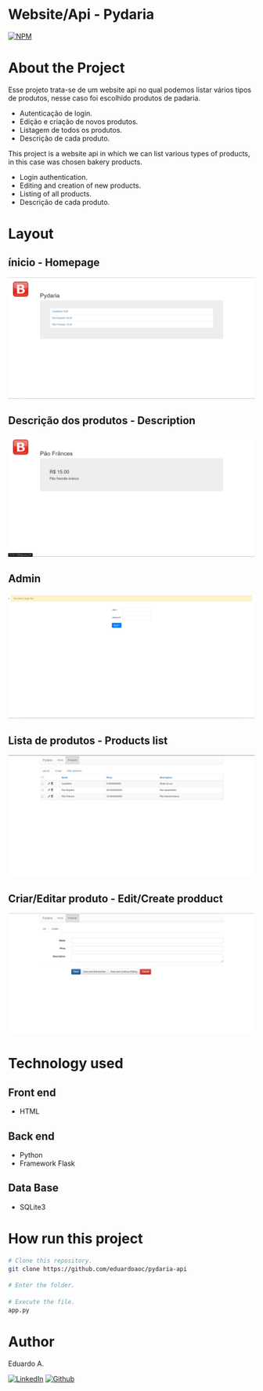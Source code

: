 # Website/Api - Pydaria

[![NPM](https://img.shields.io/npm/l/react)](https://github.com/eduardoaoc/pydaria-api/blob/main/LICENSE) 

# About the Project

Esse projeto trata-se de um website api no qual podemos listar vários tipos de produtos, nesse caso
foi escolhido produtos de padaria. 

- Autenticação de login.
- Edição e criação de novos produtos.
- Listagem de todos os produtos.
- Descrição de cada produto.

This project is a website api in which we can list various types of products, in this case 
was chosen bakery products.  

- Login authentication.
- Editing and creation of new products.   
- Listing of all products.
- Descrição de cada produto.

# Layout
## ínicio - Homepage
![Layout App](https://github.com/eduardoaoc/api/blob/main/assets/inicio.PNG) 
## Descrição dos produtos - Description
![Layout App](https://github.com/eduardoaoc/api/blob/main/assets/description.PNG)
## Admin
![Layout App](https://github.com/eduardoaoc/api/blob/main/assets/admin.PNG)
## Lista de produtos - Products list
![Layout App](https://github.com/eduardoaoc/api/blob/main/assets/products.PNG)
## Criar/Editar produto - Edit/Create prodduct
![Layout App](https://github.com/eduardoaoc/api/blob/main/assets/products-create.PNG)


# Technology used

## Front end
- HTML

## Back end
- Python
- Framework Flask

## Data Base
- SQLite3


# How run this project

```bash
# Clone this repository.
git clone https://github.com/eduardoaoc/pydaria-api

# Enter the folder.

# Execute the file.
app.py
```


# Author

Eduardo A.

 [![LinkedIn](https://img.shields.io/badge/LinkedIn-%230077B5.svg?&style=flat-square&logo=linkedin&logoColor=white)](https://www.linkedin.com/in/eduardo-augusto-41436b233/) 
 [![Github](https://img.shields.io/github/followers/eduardoaoc?style=social)](https://github.com/eduardoaoc)
